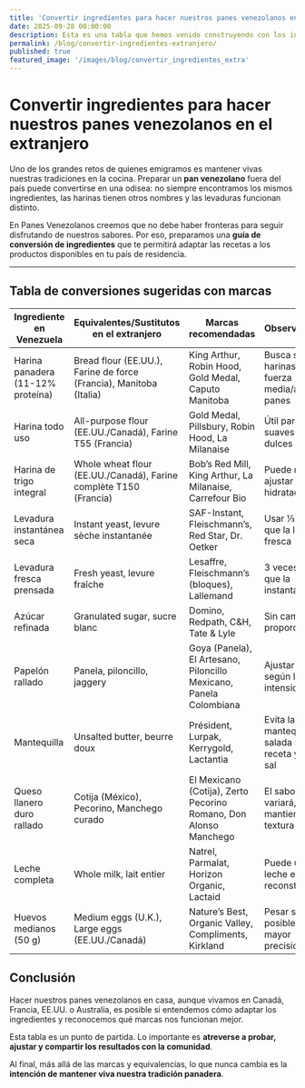```yaml
---
title: 'Convertir ingredientes para hacer nuestros panes venezolanos en el extranjero'
date: 2025-09-28 00:00:00
description: Esta es una tabla que hemos venido construyendo con los ingredientes y sus potenciales sustitutos en el extranjero.
permalink: /blog/convertir-ingredientes-extranjero/
published: true
featured_image: '/images/blog/convertir_ingredientes_extra'
---
```


# Convertir ingredientes para hacer nuestros panes venezolanos en el extranjero

Uno de los grandes retos de quienes emigramos es mantener vivas nuestras tradiciones en la cocina. Preparar un **pan venezolano** fuera del país puede convertirse en una odisea: no siempre encontramos los mismos ingredientes, las harinas tienen otros nombres y las levaduras funcionan distinto.  

En Panes Venezolanos creemos que no debe haber fronteras para seguir disfrutando de nuestros sabores. Por eso, preparamos una **guía de conversión de ingredientes** que te permitirá adaptar las recetas a los productos disponibles en tu país de residencia.  

---

## Tabla de conversiones sugeridas con marcas

| Ingrediente en Venezuela      | Equivalentes/Sustitutos en el extranjero | Marcas recomendadas                                   | Observaciones |
|-------------------------------|------------------------------------------|------------------------------------------------------|---------------|
| Harina panadera (11-12% proteína) | Bread flour (EE.UU.), Farine de force (Francia), Manitoba (Italia) | King Arthur, Robin Hood, Gold Medal, Caputo Manitoba | Busca siempre harinas de fuerza media/alta para panes |
| Harina todo uso               | All-purpose flour (EE.UU./Canadá), Farine T55 (Francia) | Gold Medal, Pillsbury, Robin Hood, La Milanaise      | Útil para panes suaves o dulces |
| Harina de trigo integral      | Whole wheat flour (EE.UU./Canadá), Farine complète T150 (Francia) | Bob’s Red Mill, King Arthur, La Milanaise, Carrefour Bio | Puede requerir ajustar hidratación |
| Levadura instantánea seca     | Instant yeast, levure sèche instantanée  | SAF-Instant, Fleischmann’s, Red Star, Dr. Oetker     | Usar ⅓ menos que la levadura fresca |
| Levadura fresca prensada      | Fresh yeast, levure fraîche              | Lesaffre, Fleischmann’s (bloques), Lallemand         | 3 veces más que la instantánea |
| Azúcar refinada               | Granulated sugar, sucre blanc            | Domino, Redpath, C&H, Tate & Lyle                    | Sin cambios en proporciones |
| Papelón rallado               | Panela, piloncillo, jaggery              | Goya (Panela), El Artesano, Piloncillo Mexicano, Panela Colombiana | Ajustar dulzor según la intensidad |
| Mantequilla                   | Unsalted butter, beurre doux             | Président, Lurpak, Kerrygold, Lactantia              | Evita la mantequilla salada si la receta ya lleva sal |
| Queso llanero duro rallado    | Cotija (México), Pecorino, Manchego curado | El Mexicano (Cotija), Zerto Pecorino Romano, Don Alonso Manchego | El sabor variará, pero mantienen la textura |
| Leche completa                | Whole milk, lait entier                  | Natrel, Parmalat, Horizon Organic, Lactaid           | Puede usarse leche en polvo reconstituida |
| Huevos medianos (50 g)        | Medium eggs (U.K.), Large eggs (EE.UU./Canadá) | Nature’s Best, Organic Valley, Compliments, Kirkland | Pesar si es posible, para mayor precisión |


## Conclusión

Hacer nuestros panes venezolanos en casa, aunque vivamos en Canadá, Francia, EE.UU. o Australia, es posible si entendemos cómo adaptar los ingredientes y reconocemos qué marcas nos funcionan mejor.  

Esta tabla es un punto de partida. Lo importante es **atreverse a probar, ajustar y compartir los resultados con la comunidad**.  

Al final, más allá de las marcas y equivalencias, lo que nunca cambia es la **intención de mantener viva nuestra tradición panadera**.  
